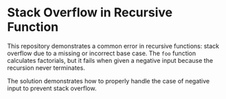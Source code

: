 # Stack Overflow in Recursive Function

This repository demonstrates a common error in recursive functions: stack overflow due to a missing or incorrect base case.  The `foo` function calculates factorials, but it fails when given a negative input because the recursion never terminates.

The solution demonstrates how to properly handle the case of negative input to prevent stack overflow.